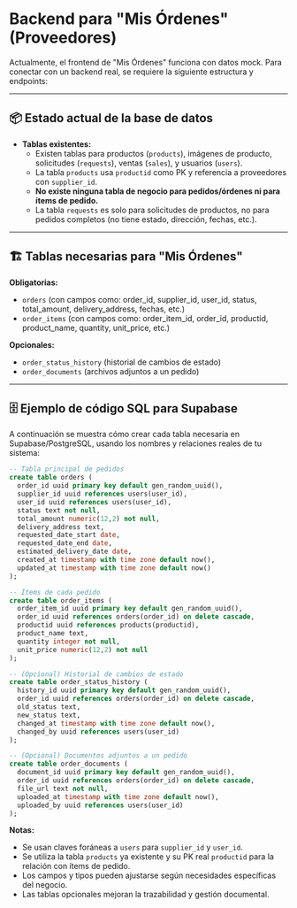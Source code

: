 # Backend para "Mis Órdenes" (Proveedores)

Actualmente, el frontend de "Mis Órdenes" funciona con datos mock. Para conectar con un backend real, se requiere la siguiente estructura y endpoints:

---

## 📦 Estado actual de la base de datos

- **Tablas existentes:**
  - Existen tablas para productos (`products`), imágenes de producto, solicitudes (`requests`), ventas (`sales`), y usuarios (`users`).
  - La tabla `products` usa `productid` como PK y referencia a proveedores con `supplier_id`.
  - **No existe ninguna tabla de negocio para pedidos/órdenes ni para ítems de pedido.**
  - La tabla `requests` es solo para solicitudes de productos, no para pedidos completos (no tiene estado, dirección, fechas, etc.).

---

## 🏗️ Tablas necesarias para "Mis Órdenes"

**Obligatorias:**
- `orders` (con campos como: order_id, supplier_id, user_id, status, total_amount, delivery_address, fechas, etc.)
- `order_items` (con campos como: order_item_id, order_id, productid, product_name, quantity, unit_price, etc.)

**Opcionales:**
- `order_status_history` (historial de cambios de estado)
- `order_documents` (archivos adjuntos a un pedido)

---

## 🗄️ Ejemplo de código SQL para Supabase

A continuación se muestra cómo crear cada tabla necesaria en Supabase/PostgreSQL, usando los nombres y relaciones reales de tu sistema:

```sql
-- Tabla principal de pedidos
create table orders (
  order_id uuid primary key default gen_random_uuid(),
  supplier_id uuid references users(user_id),
  user_id uuid references users(user_id),
  status text not null,
  total_amount numeric(12,2) not null,
  delivery_address text,
  requested_date_start date,
  requested_date_end date,
  estimated_delivery_date date,
  created_at timestamp with time zone default now(),
  updated_at timestamp with time zone default now()
);

-- Ítems de cada pedido
create table order_items (
  order_item_id uuid primary key default gen_random_uuid(),
  order_id uuid references orders(order_id) on delete cascade,
  productid uuid references products(productid),
  product_name text,
  quantity integer not null,
  unit_price numeric(12,2) not null
);

-- (Opcional) Historial de cambios de estado
create table order_status_history (
  history_id uuid primary key default gen_random_uuid(),
  order_id uuid references orders(order_id) on delete cascade,
  old_status text,
  new_status text,
  changed_at timestamp with time zone default now(),
  changed_by uuid references users(user_id)
);

-- (Opcional) Documentos adjuntos a un pedido
create table order_documents (
  document_id uuid primary key default gen_random_uuid(),
  order_id uuid references orders(order_id) on delete cascade,
  file_url text not null,
  uploaded_at timestamp with time zone default now(),
  uploaded_by uuid references users(user_id)
);
```

**Notas:**
- Se usan claves foráneas a `users` para `supplier_id` y `user_id`.
- Se utiliza la tabla `products` ya existente y su PK real `productid` para la relación con ítems de pedido.
- Los campos y tipos pueden ajustarse según necesidades específicas del negocio.
- Las tablas opcionales mejoran la trazabilidad y gestión documental.